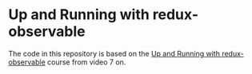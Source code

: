 # Up and Running with redux-observable

The code in this repository is based on the
[Up and Running with redux-observable](https://egghead.io/courses/up-and-running-with-redux-observable)
course from video 7 on.
